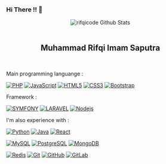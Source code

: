 ### Hi There !! 👋

<div align="center">
  <img src="https://github-readme-stats.vercel.app/api?username=rifqicode&show_icons=true&theme=dracula" alt="rifqicode Github Stats">
</div>
<br>

<div align="center">
  <h2> Muhammad Rifqi Imam Saputra </h2>
</div>
<br>

Main programming languange : 

[![PHP](https://img.shields.io/badge/-PHP-purple?style=flat&logo=php&link=https://github.com/rifqicode)](https://github.com/rifqicode) 
[![JavaScript](https://img.shields.io/badge/-JavaScript-black?style=flat&logo=javascript&link=https://github.com/rifqicode)](https://github.com/rifqicode) 
[![HTML5](https://img.shields.io/badge/-HTML5-E34F26?style=flat&logo=html5&logoColor=white&link=https://github.com/rifqicode)](https://github.com/rifqicode) 
[![CSS3](https://img.shields.io/badge/-CSS3-1572B6?style=flat&logo=css3&link=https://github.com/rifqicode)](https://github.com/rifqicode) 
[![Bootstrap](https://img.shields.io/badge/-Bootstrap-563D7C?style=flat&logo=bootstrap&link=https://github.com/rifqicode)](https://github.com/rifqicode) 
<br>

Framework : 

[![SYMFONY](https://img.shields.io/badge/-SYMFONY-black?style=flat&logo=symfony&link=https://github.com/rifqicode)](https://github.com/rifqicode) 
[![LARAVEL](https://img.shields.io/badge/-Laravel-black?style=flat&logo=laravel&link=https://github.com/rifqicode)](https://github.com/rifqicode) 
[![Nodejs](https://img.shields.io/badge/-Nodejs-black?style=flat&logo=Node.js&link=https://github.com/rifqicode)](https://github.com/rifqicode) 
<br>

I'm also experience with :

[![Python](https://img.shields.io/badge/-Python-black?style=flat&logo=python&link=https://github.com/rifqicode)](https://github.com/rifqicode) 
[![Java](https://img.shields.io/badge/Java-orange?style=flat&logo=java&logoColor=white&link=https://github.com/rifqicode)](https://github.com/rifqicode) 
[![React](https://img.shields.io/badge/-React-black?style=flat&logo=react&link=https://github.com/rifqicode)](https://github.com/rifqicode) 

[![MySQL](https://img.shields.io/badge/-MySQL-black?style=flat&logo=mysql&link=https://github.com/rifqicode)](https://github.com/rifqicode)
[![PostgreSQL](https://img.shields.io/badge/-PostgreSQL-black?style=flat&logo=postgresql&link=https://github.com/rifqicode)](https://github.com/rifqicode)
[![MongoDB](https://img.shields.io/badge/-MongoDB-black?style=flat&logo=mongodb&link=https://github.com/rifqicode)](https://github.com/rifqicode)

[![Redis](https://img.shields.io/badge/-Redis-black?style=flat&logo=redis&link=https://github.com/rifqicode)](https://github.com/rifqicode) 
[![Git](https://img.shields.io/badge/-Git-black?style=flat&logo=git&link=https://github.com/rifqicode)](https://github.com/rifqicode) 
[![GitHub](https://img.shields.io/badge/-GitHub-181717?style=flat&logo=github&link=https://github.com/rifqicode)](https://github.com/rifqicode)
[![GitLab](https://img.shields.io/badge/-GitLab-FCA121?style=flat&logo=gitlab&link=https://github.com/rifqicode)](https://gitlab.com/rifqicode)
